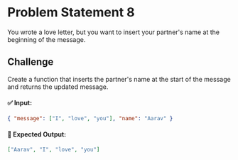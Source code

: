 # Problem Statement 8

You wrote a love letter, but you want to insert your partner's name at the beginning of the message.

## Challenge

Create a function that inserts the partner's name at the start of the message and returns the updated message.

#### ✅ Input:

```json
{ "message": ["I", "love", "you"], "name": "Aarav" }
```

#### 🎯 Expected Output:

```json
["Aarav", "I", "love", "you"]
```
